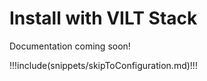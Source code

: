# Install with VILT Stack

Documentation coming soon!



!!!include(snippets/skipToConfiguration.md)!!!
